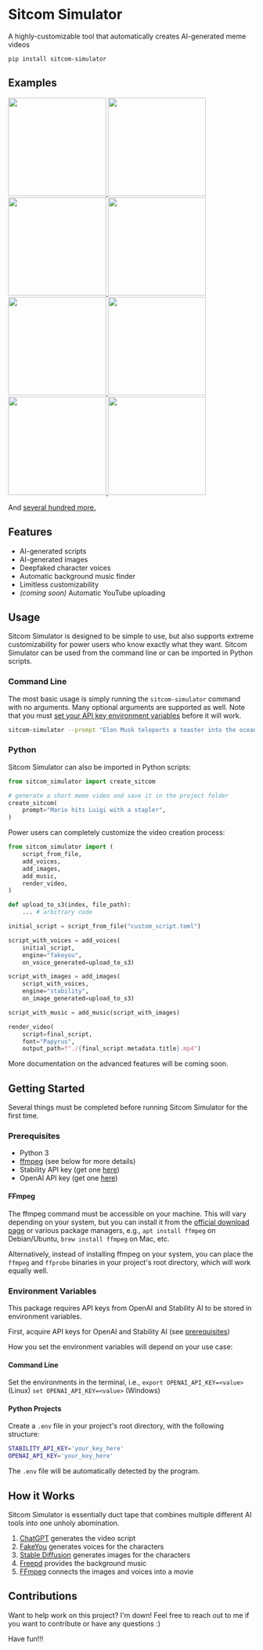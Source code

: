 # Sitcom Simulator
A highly-customizable tool that automatically creates AI-generated meme videos

`pip install sitcom-simulator`

## Examples

<p float="left">
    <a href="https://youtube.com/shorts/NQezju-_vtw?si=s2IcfYIhdK6oaE6o">
        <img src="https://joshmoody.org/sitcom-simulator/joe-biden-swole.png" width="200" />
    </a>
    <a href="https://youtube.com/shorts/QNAX7yAnEso?si=g6LtUvFu1_7VjjHJ">
        <img src="https://joshmoody.org/sitcom-simulator/mario-pyramid.png" width="200">
    </a>
    <a href="https://youtube.com/shorts/2JcaKnVGr8A?si=E9tg1SBv_VaHSVPo">
        <img src="https://joshmoody.org/sitcom-simulator/tom-cruise-mustard.png" width="200" />
    </a>
    <a href="https://youtube.com/shorts/7zKuojhaZz4?si=pFHuyQ4uX6j0B9FU">
        <img src="https://joshmoody.org/sitcom-simulator/fred-tax-fraud.png" width="200" />
    </a>
    <a href="https://youtube.com/shorts/IFsYPP_g92I?si=nmy1OKl1jyuB8wa2">
        <img src="https://joshmoody.org/sitcom-simulator/dagoth-ur-trump.png" width="200" />
    </a>
    <a href="https://youtube.com/shorts/TAWfdZyrV68?si=2fn3mAEZKEi8TVc6">
        <img src="https://joshmoody.org/sitcom-simulator/iron-man-sonic.png" width="200" />
    </a>
    <a href="https://youtube.com/shorts/OpU1KsHHJuo?si=L90HAA7cHTYdB-VN">
        <img src="https://joshmoody.org/sitcom-simulator/shrek-donald-left-arm.png" width="200" />
    </a>
    <a href="https://youtube.com/shorts/KGtugZ4U7MA?si=cA6Uds3wOukBFeA4">
        <img src="https://joshmoody.org/sitcom-simulator/mario-cursed.png" width="200">
    </a>
</p>

And [several hundred more.](https://www.youtube.com/@SitcomSimulator/shorts)

## Features
- AI-generated scripts
- AI-generated images
- Deepfaked character voices
- Automatic background music finder
- Limitless customizability
- *(coming soon)* Automatic YouTube uploading

## Usage

Sitcom Simulator is designed to be simple to use, but also supports extreme customizability for power users who know exactly what they want. Sitcom Simulator can be used from the command line or can be imported in Python scripts.

### Command Line

The most basic usage is simply running the `sitcom-simulator` command with no arguments. Many optional arguments are supported as well. Note that you must [set your API key environment variables](#environment-variables) before it will work.

```bash
sitcom-simulator --prompt "Elon Musk teleports a toaster into the ocean" --style "beautiful renaissance oil painting" 
```

### Python

Sitcom Simulator can also be imported in Python scripts:

```python
from sitcom_simulator import create_sitcom

# generate a short meme video and save it in the project folder
create_sitcom(
    prompt="Mario hits Luigi with a stapler",
)
```

Power users can completely customize the video creation process:

```python
from sitcom_simulator import (
    script_from_file,
    add_voices,
    add_images,
    add_music,
    render_video,
)

def upload_to_s3(index, file_path):
    ... # arbitrary code

initial_script = script_from_file("custom_script.toml")

script_with_voices = add_voices(
    initial_script,
    engine="fakeyou",
    on_voice_generated=upload_to_s3)

script_with_images = add_images(
    script_with_voices,
    engine="stability",
    on_image_generated=upload_to_s3)

script_with_music = add_music(script_with_images)

render_video(
    script=final_script,
    font="Papyrus",
    output_path=f"./{final_script.metadata.title}.mp4")
```

More documentation on the advanced features will be coming soon.

## Getting Started

Several things must be completed before running Sitcom Simulator for the first time.

### Prerequisites
- Python 3
- [ffmpeg](https://ffmpeg.org/download.html) (see below for more details)
- Stability API key (get one [here](https://beta.dreamstudio.ai/membership?tab=apiKeys))
- OpenAI API key (get one [here](https://openai.com/api/))

#### FFmpeg

The ffmpeg command must be accessible on your machine. This will vary depending on your system, but you can install it from the [official download page](https://ffmpeg.org/download.html) or various package managers, e.g., `apt install ffmpeg` on Debian/Ubuntu, `brew install ffmpeg` on Mac, etc.

Alternatively, instead of installing ffmpeg on your system, you can place the `ffmpeg` and `ffprobe` binaries in your project's root directory, which will work equally well.

### Environment Variables

This package requires API keys from OpenAI and Stability AI to be stored in environment variables.

First, acquire API keys for OpenAI and Stability AI (see [prerequisites](#prerequisites))

How you set the environment variables will depend on your use case:

#### Command Line

Set the environments in the terminal, i.e., `export OPENAI_API_KEY=<value>` (Linux) `set OPENAI_API_KEY=<value>` (Windows)

#### Python Projects

Create a `.env` file in your project's root directory, with the following structure:

```bash
STABILITY_API_KEY='your_key_here'
OPENAI_API_KEY='your_key_here'
```

The `.env` file will be automatically detected by the program.

## How it Works

Sitcom Simulator is essentially duct tape that combines multiple different AI tools into one unholy abomination.
1. [ChatGPT](https://chat.openai.com/) generates the video script
2. [FakeYou](https://fakeyou.com) generates voices for the characters
3. [Stable Diffusion](https://stability.ai/stable-image) generates images for the characters
4. [Freepd](https://freepd.com/) provides the background music
5. [FFmpeg](https://ffmpeg.org/) connects the images and voices into a movie

## Contributions

Want to help work on this project? I'm down! Feel free to reach out to me if you want to contribute or have any questions :)

Have fun!!!